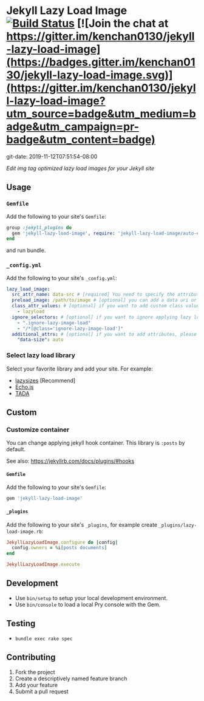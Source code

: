 # Jekyll Lazy Load Image [![Build Status](https://travis-ci.org/kenchan0130/jekyll-lazy-load-image.svg?branch=master)](https://travis-ci.org/kenchan0130/jekyll-lazy-load-image) [![Join the chat at https://gitter.im/kenchan0130/jekyll-lazy-load-image](https://badges.gitter.im/kenchan0130/jekyll-lazy-load-image.svg)](https://gitter.im/kenchan0130/jekyll-lazy-load-image?utm_source=badge&utm_medium=badge&utm_campaign=pr-badge&utm_content=badge)
git-date: 2019-11-12T07:51:54-08:00

_Edit img tag optimized lazy load images for your Jekyll site_

## Usage
### `Gemfile`

Add the following to your site's `Gemfile`:

```ruby
group :jekyll_plugins do
  gem 'jekyll-lazy-load-image', require: 'jekyll-lazy-load-image/auto-execution'
end
```

and run bundle.

### `_config.yml`

Add the following to your site's `_config.yml`:

```yaml
lazy_load_image:
  src_attr_name: data-src # [required] You need to specify the attributes to be saved for lazy loading
  preload_image: /path/to/image # [optional] you can add a data uri or loading image as fallback src
  class_attr_values: # [optional] if you want to add custom class value, please add values
    - lazyload
  ignore_selectors: # [optional] if you want to ignore applying lazy load image, please add selector (css or xpath)
    - ".ignore-lazy-image-load"
    - "/*[@class='ignore-lazy-image-load']"
  additional_attrs: # [optional] if you want to add attributes, please add key value
    "data-size": auto 
```

### Select lazy load library

Select your favorite library and add your site. For example:
  - [lazysizes](https://github.com/aFarkas/lazysizes) [Recommend]
  - [Echo.js](https://github.com/toddmotto/echo)
  - [TADA](https://github.com/fallroot/tada)
  
## Custom
### Customize container

You can change applying jekyll hook container.
This library is `:posts` by default.

See also: https://jekyllrb.com/docs/plugins/#hooks

#### `Gemfile`

Add the following to your site's `Gemfile`:

```ruby
gem 'jekyll-lazy-load-image'
```

#### `_plugins`

Add the following to your site's `_plugins`, for example create `_plugins/lazy-load-image.rb`:

```ruby
JekyllLazyLoadImage.configure do |config|
  config.owners = %i[posts documents]
end

JekyllLazyLoadImage.execute
```

## Development

- Use `bin/setup` to setup your local development environment.
- Use `bin/console` to load a local Pry console with the Gem.

## Testing

- `bundle exec rake spec`

## Contributing

1. Fork the project
2. Create a descriptively named feature branch
3. Add your feature
4. Submit a pull request
